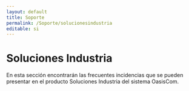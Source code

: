 ```yaml
---
layout: default
title: Soporte
permalink: /Soporte/solucionesindustria
editable: si
---
```

# Soluciones Industria  

En esta sección encontrarán las frecuentes incidencias que se pueden presentar en el producto Soluciones Industria del sistema OasisCom.  
